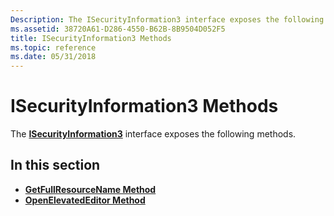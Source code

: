 ```yaml
---
Description: The ISecurityInformation3 interface exposes the following methods.
ms.assetid: 38720A61-D286-4550-B62B-8B9504D052F5
title: ISecurityInformation3 Methods
ms.topic: reference
ms.date: 05/31/2018
---
```


# ISecurityInformation3 Methods

The [**ISecurityInformation3**](https://msdn.microsoft.com/library/Bb540757(v=VS.85).aspx) interface exposes the following methods.

## In this section

-   [**GetFullResourceName Method**](https://msdn.microsoft.com/library/Bb540758(v=VS.85).aspx)
-   [**OpenElevatedEditor Method**](https://msdn.microsoft.com/library/Bb540759(v=VS.85).aspx)

 

 



